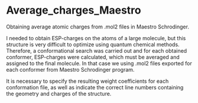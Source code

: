 # Average_charges_Maestro
Obtaining average atomic charges from .mol2 files in Maestro Schrodinger.

I needed to obtain ESP-charges on the atoms of a large molecule, but this structure is very difficult to optimize using quantum chemical methods. Therefore, a conformational search was carried out and for each obtained conformer, ESP-charges were calculated, which must be averaged and assigned to the final molecule. In that case we using .mol2 files exported for each conformer from Maestro Schrodinger program.

It is necessary to specify the resulting weight coefficients for each conformation file, as well as indicate the correct line numbers containing the geometry and charges of the structure.
